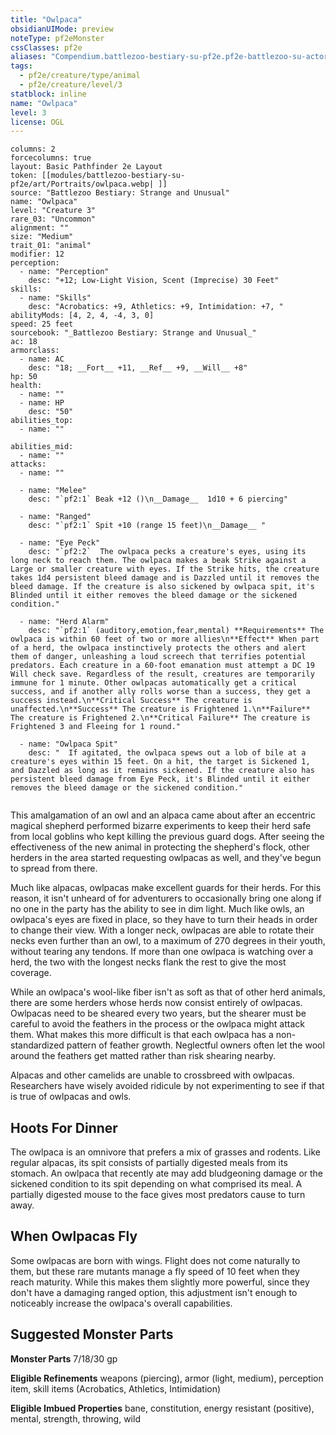 ```yaml
---
title: "Owlpaca"
obsidianUIMode: preview
noteType: pf2eMonster
cssClasses: pf2e
aliases: "Compendium.battlezoo-bestiary-su-pf2e.pf2e-battlezoo-su-actors.Actor.JePgmc3onCLNqnwe" 
tags:
  - pf2e/creature/type/animal
  - pf2e/creature/level/3
statblock: inline
name: "Owlpaca"
level: 3
license: OGL
---
```


```statblock
columns: 2
forcecolumns: true
layout: Basic Pathfinder 2e Layout
token: [[modules/battlezoo-bestiary-su-pf2e/art/Portraits/owlpaca.webp| ]]
source: "Battlezoo Bestiary: Strange and Unusual"
name: "Owlpaca"
level: "Creature 3"
rare_03: "Uncommon"
alignment: ""
size: "Medium"
trait_01: "animal"
modifier: 12
perception:
  - name: "Perception"
    desc: "+12; Low-Light Vision, Scent (Imprecise) 30 Feet"
skills:
  - name: "Skills"
    desc: "Acrobatics: +9, Athletics: +9, Intimidation: +7, "
abilityMods: [4, 2, 4, -4, 3, 0]
speed: 25 feet
sourcebook: "_Battlezoo Bestiary: Strange and Unusual_"
ac: 18
armorclass:
  - name: AC
    desc: "18; __Fort__ +11, __Ref__ +9, __Will__ +8"
hp: 50
health:
  - name: ""
  - name: HP
    desc: "50"
abilities_top:
  - name: ""

abilities_mid:
  - name: ""
attacks:
  - name: ""

  - name: "Melee"
    desc: "`pf2:1` Beak +12 ()\n__Damage__  1d10 + 6 piercing"

  - name: "Ranged"
    desc: "`pf2:1` Spit +10 (range 15 feet)\n__Damage__ "

  - name: "Eye Peck"
    desc: "`pf2:2`  The owlpaca pecks a creature's eyes, using its long neck to reach them. The owlpaca makes a beak Strike against a Large or smaller creature with eyes. If the Strike hits, the creature takes 1d4 persistent bleed damage and is Dazzled until it removes the bleed damage. If the creature is also sickened by owlpaca spit, it's Blinded until it either removes the bleed damage or the sickened condition."

  - name: "Herd Alarm"
    desc: "`pf2:1` (auditory,emotion,fear,mental) **Requirements** The owlpaca is within 60 feet of two or more allies\n**Effect** When part of a herd, the owlpaca instinctively protects the others and alert them of danger, unleashing a loud screech that terrifies potential predators. Each creature in a 60-foot emanation must attempt a DC 19 Will check save. Regardless of the result, creatures are temporarily immune for 1 minute. Other owlpacas automatically get a critical success, and if another ally rolls worse than a success, they get a success instead.\n**Critical Success** The creature is unaffected.\n**Success** The creature is Frightened 1.\n**Failure** The creature is Frightened 2.\n**Critical Failure** The creature is Frightened 3 and Fleeing for 1 round."

  - name: "Owlpaca Spit"
    desc: "  If agitated, the owlpaca spews out a lob of bile at a creature's eyes within 15 feet. On a hit, the target is Sickened 1, and Dazzled as long as it remains sickened. If the creature also has persistent bleed damage from Eye Peck, it's Blinded until it either removes the bleed damage or the sickened condition."
 
```



This amalgamation of an owl and an alpaca came about after an eccentric magical shepherd performed bizarre experiments to keep their herd safe from local goblins who kept killing the previous guard dogs. After seeing the effectiveness of the new animal in protecting the shepherd's flock, other herders in the area started requesting owlpacas as well, and they've begun to spread from there.

Much like alpacas, owlpacas make excellent guards for their herds. For this reason, it isn't unheard of for adventurers to occasionally bring one along if no one in the party has the ability to see in dim light. Much like owls, an owlpaca's eyes are fixed in place, so they have to turn their heads in order to change their view. With a longer neck, owlpacas are able to rotate their necks even further than an owl, to a maximum of 270 degrees in their youth, without tearing any tendons. If more than one owlpaca is watching over a herd, the two with the longest necks flank the rest to give the most coverage.

While an owlpaca's wool-like fiber isn't as soft as that of other herd animals, there are some herders whose herds now consist entirely of owlpacas. Owlpacas need to be sheared every two years, but the shearer must be careful to avoid the feathers in the process or the owlpaca might attack them. What makes this more difficult is that each owlpaca has a non-standardized pattern of feather growth. Neglectful owners often let the wool around the feathers get matted rather than risk shearing nearby.

Alpacas and other camelids are unable to crossbreed with owlpacas. Researchers have wisely avoided ridicule by not experimenting to see if that is true of owlpacas and owls.

## Hoots For Dinner

The owlpaca is an omnivore that prefers a mix of grasses and rodents. Like regular alpacas, its spit consists of partially digested meals from its stomach. An owlpaca that recently ate may add bludgeoning damage or the sickened condition to its spit depending on what comprised its meal. A partially digested mouse to the face gives most predators cause to turn away.

## When Owlpacas Fly

Some owlpacas are born with wings. Flight does not come naturally to them, but these rare mutants manage a fly speed of 10 feet when they reach maturity. While this makes them slightly more powerful, since they don't have a damaging ranged option, this adjustment isn't enough to noticeably increase the owlpaca's overall capabilities.

## Suggested Monster Parts

**Monster Parts** 7/18/30 gp

**Eligible Refinements** weapons (piercing), armor (light, medium), perception item, skill items (Acrobatics, Athletics, Intimidation)

**Eligible Imbued Properties** bane, constitution, energy resistant (positive), mental, strength, throwing, wild
